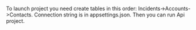 To launch project you need create tables in this order: Incidents->Accounts->Contacts.
Connection string is in appsettings.json.
Then you can run Api project.